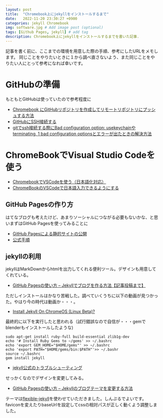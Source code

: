 ```yaml
---
layout: post
title:  "Chromebook上にjekyllをインストールするまで"
date:   2022-11-20 23:30:27 +0900
categories: jekyll Chromebook
img: software.jpg # Add image post (optional)
tags: [Github Pages, jekyll] # add tag
description: Chromebook上にjekyllをインストールするまでを書いた記事.
---
```


記事を書く前に、ここまでの環境を用意した際の手順、参考にしたURLをメモします。
同じことをやりたいときに１から調べ直さないよう、また同じことをやりたい人にとって参考になれば幸いです。

# GitHubの準備
もともとGitHubは使っていたので参考程度に

- [Chromebook にGitHubリポジトリを作成してリモートリポジトリにプッシュする方法](https://kewton.blog/archives/510#i-0)
- [GitHubにSSH接続する](https://hishitu.net/posts/githubsshkeys/)
- [gitでssh接続する際にBad configuration option: usekeychainやterminating, 1 bad configuration optionsとエラーが出たときの解決方法](https://qiita.com/kaino5454/items/98dcf3a996f2074e0074)

# ChromeBookでVisual Studio Codeを使う
- [ChromebookでVSCodeを使う（日本語化対応）](https://www.tenohira.xyz/tech/vscode-install-chromebook/)
- [ChromeBookのVSCodeで日本語入力できるようにする](https://gotoblog.org/chromebook-vscode-japanese/)

## GitHub Pagesの作り方
はてなブログも考えたけど、あまりソーシャルにつながる必要もないかな、と思いまずはGitHub Pagesを使ってみることに

- [GitHub Pagesによる静的サイトの公開](https://note.com/npaka/n/n9040538e2edd)
- [公式手順](https://docs.github.com/ja/pages/getting-started-with-github-pages/creating-a-github-pages-site)

## jekyllの利用
jekyllはMarkDownからhtmlを出力してくれる便利ツール。デザインも用意してくれている。

- [GitHub Pagesの使い方 – Jekyllでブログを作る方法【記事投稿まで】](https://howpon.com/9443)

ただしインストールはかなり苦戦した。調べていくうちに以下の動画が見つかった。やはり今の時代は動画か・・・。

- [Install Jekyll On ChromeOS (Linux Beta)?](https://youtu.be/lZrOVh-4CAw)

最終的に以下を実行したと思われる（試行錯誤なので自信が・・・gemでblenderもインストールしたような)
```
sudo apt-get install ruby-full build-essential zlib1g-dev
echo '# Install Ruby Gems to ~/gems' >> ~/.bashrc
echo 'export GEM_HOME="$HOME/gems"' >> ~/.bashrc
echo 'export PATH="$HOME/gems/bin:$PATH"'>> ~/.bashr
source ~/.bashrc
gem install jekyll 
```

- [jekyll公式のトラブルシューティング](http://jekyllrb-ja.github.io/docs/troubleshooting/)

せっかくなのでデザインを変更してみる。

- [GitHub Pagesの使い方 – Jekyllのブログテーマを変更する方法](https://howpon.com/10476)

テーマは[flexible-jekyll](https://github.com/artemsheludko/flexible-jekyll)を使わせていただきました。しんぷるでよいです。
faviconを変えたりbaseUrlを設定してcssの相対パスが正しく動くよう調整しました。